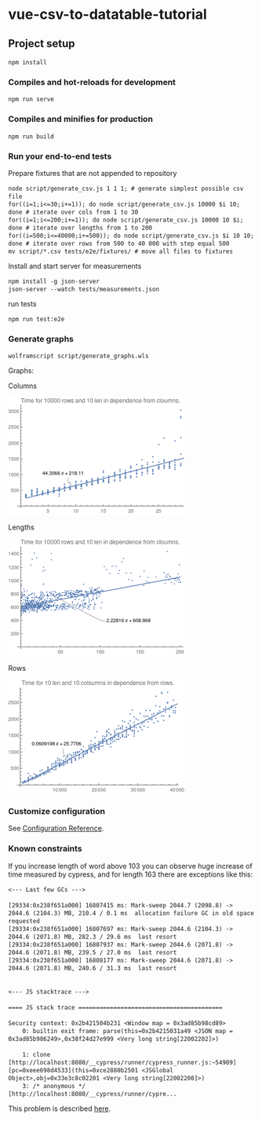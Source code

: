 # vue-csv-to-datatable-tutorial

## Project setup
```
npm install
```

### Compiles and hot-reloads for development
```
npm run serve
```

### Compiles and minifies for production
```
npm run build
```

### Run your end-to-end tests
Prepare fixtures that are not appended to repository

```
node script/generate_csv.js 1 1 1; # generate simplest possible csv file
for((i=1;i<=30;i+=1)); do node script/generate_csv.js 10000 $i 10; done # iterate over cols from 1 to 30
for((i=1;i<=200;i+=1)); do node script/generate_csv.js 10000 10 $i; done # iterate over lengths from 1 to 200
for((i=500;i<=40000;i+=500)); do node script/generate_csv.js $i 10 10; done # iterate over rows from 500 to 40 000 with step equal 500
mv script/*.csv tests/e2e/fixtures/ # move all files to fixtures
```

Install and start server for measurements

```
npm install -g json-server
json-server --watch tests/measurements.json
```

run tests

```
npm run test:e2e
```

### Generate graphs

```
wolframscript script/generate_graphs.wls
```

Graphs:

Columns

![](tests/ct.png)

Lengths

![](tests/lt.png)

Rows

![](tests/rt.png)

### Customize configuration
See [Configuration Reference](https://cli.vuejs.org/config/).


### Known constraints

If you increase length of word above 103 you can observe huge increase of time
measured by cypress, and for length 163 there are exceptions like this:

```
<--- Last few GCs --->

[29334:0x238f651a000] 16807415 ms: Mark-sweep 2044.7 (2098.8) -> 2044.6 (2104.3) MB, 210.4 / 0.1 ms  allocation failure GC in old space requested
[29334:0x238f651a000] 16807697 ms: Mark-sweep 2044.6 (2104.3) -> 2044.6 (2071.8) MB, 282.3 / 29.6 ms  last resort 
[29334:0x238f651a000] 16807937 ms: Mark-sweep 2044.6 (2071.8) -> 2044.6 (2071.8) MB, 239.5 / 27.0 ms  last resort 
[29334:0x238f651a000] 16808177 ms: Mark-sweep 2044.6 (2071.8) -> 2044.6 (2071.8) MB, 240.6 / 31.3 ms  last resort 


<--- JS stacktrace --->

==== JS stack trace =========================================

Security context: 0x2b421504b231 <Window map = 0x3ad85b98cd89>
    0: builtin exit frame: parse(this=0x2b4215031a49 <JSON map = 0x3ad85b986249>,0x38f24d27e999 <Very long string[22002202]>)

    1: clone [http://localhost:8080/__cypress/runner/cypress_runner.js:~54909] [pc=0xeee698d4533](this=0xce2880b2501 <JSGlobal Object>,obj=0x33e3c8c02201 <Very long string[22002200]>)
    3: /* anonymous */ [http://localhost:8080/__cypress/runner/cypre...
```

This problem is described [here](https://github.com/cypress-io/cypress/issues/1955).
